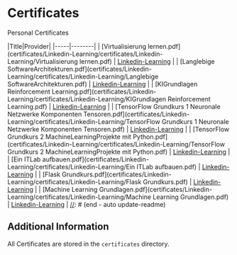 # Certificates

Personal Certificates

[//]: # (begin - auto update-readme)
|Title|Provider|
|-----|--------|
| [Virtualisierung lernen.pdf](certificates/Linkedin-Learning/certificates/Linkedin-Learning/Virtualisierung lernen.pdf) | [Linkedin-Learning](https://www.linkedin.com/learning) |
| [Langlebige SoftwareArchitekturen.pdf](certificates/Linkedin-Learning/certificates/Linkedin-Learning/Langlebige SoftwareArchitekturen.pdf) | [Linkedin-Learning](https://www.linkedin.com/learning) |
| [KIGrundlagen Reinforcement Learning.pdf](certificates/Linkedin-Learning/certificates/Linkedin-Learning/KIGrundlagen Reinforcement Learning.pdf) | [Linkedin-Learning](https://www.linkedin.com/learning) |
| [TensorFlow Grundkurs 1 Neuronale Netzwerke Komponenten Tensoren.pdf](certificates/Linkedin-Learning/certificates/Linkedin-Learning/TensorFlow Grundkurs 1 Neuronale Netzwerke Komponenten Tensoren.pdf) | [Linkedin-Learning](https://www.linkedin.com/learning) |
| [TensorFlow Grundkurs 2 MachineLearningProjekte mit Python.pdf](certificates/Linkedin-Learning/certificates/Linkedin-Learning/TensorFlow Grundkurs 2 MachineLearningProjekte mit Python.pdf) | [Linkedin-Learning](https://www.linkedin.com/learning) |
| [Ein ITLab aufbauen.pdf](certificates/Linkedin-Learning/certificates/Linkedin-Learning/Ein ITLab aufbauen.pdf) | [Linkedin-Learning](https://www.linkedin.com/learning) |
| [Flask Grundkurs.pdf](certificates/Linkedin-Learning/certificates/Linkedin-Learning/Flask Grundkurs.pdf) | [Linkedin-Learning](https://www.linkedin.com/learning) |
| [Machine Learning Grundlagen.pdf](certificates/Linkedin-Learning/certificates/Linkedin-Learning/Machine Learning Grundlagen.pdf) | [Linkedin-Learning](https://www.linkedin.com/learning) |
[//]: # (end - auto update-readme)


## Additional Information

All Certificates are stored in the `certificates` directory.


